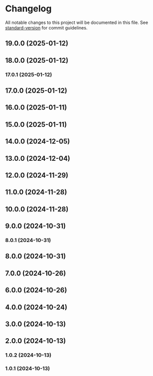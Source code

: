 # Changelog

All notable changes to this project will be documented in this file. See [standard-version](https://github.com/conventional-changelog/standard-version) for commit guidelines.

## 19.0.0 (2025-01-12)

## 18.0.0 (2025-01-12)

### 17.0.1 (2025-01-12)

## 17.0.0 (2025-01-12)

## 16.0.0 (2025-01-11)

## 15.0.0 (2025-01-11)

## 14.0.0 (2024-12-05)

## 13.0.0 (2024-12-04)

## 12.0.0 (2024-11-29)

## 11.0.0 (2024-11-28)

## 10.0.0 (2024-11-28)

## 9.0.0 (2024-10-31)

### 8.0.1 (2024-10-31)

## 8.0.0 (2024-10-31)

## 7.0.0 (2024-10-26)

## 6.0.0 (2024-10-26)

## 4.0.0 (2024-10-24)

## 3.0.0 (2024-10-13)

## 2.0.0 (2024-10-13)

### 1.0.2 (2024-10-13)

### 1.0.1 (2024-10-13)